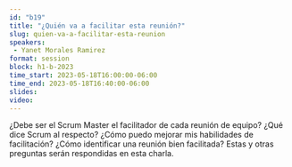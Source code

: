 ```yaml
---
id: "b19"
title: "¿Quién va a facilitar esta reunión?"
slug: quien-va-a-facilitar-esta-reunion
speakers:
 - Yanet Morales Ramirez
format: session
block: h1-b-2023
time_start: 2023-05-18T16:00:00-06:00
time_end: 2023-05-18T16:40:00-06:00
slides: 
video: 
---
```


¿Debe ser el Scrum Master el facilitador de cada reunión de equipo? ¿Qué dice Scrum al respecto? ¿Cómo puedo mejorar mis habilidades de facilitación? ¿Cómo identificar una reunión bien facilitada? Estas y otras preguntas serán respondidas en esta charla.